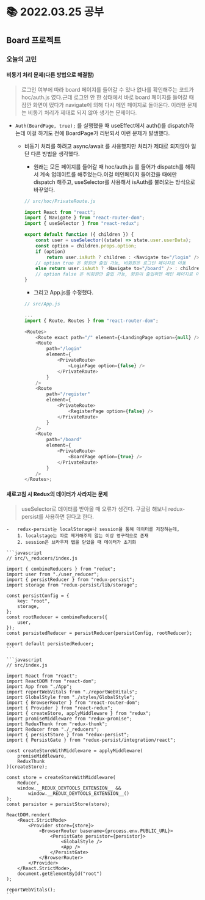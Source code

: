 # 📚 2022.03.25 공부

## Board 프로젝트

### 오늘의 고민

#### 비동기 처리 문제(다른 방법으로 해결함)

> 로그인 여부에 따라 board 페이지를 들어갈 수 있나 없나를 확인해주는 코드가 hoc/auth.js 였다.근데 로그인 안 한 상태에서 바로 board 페이지를 들어갈 때 잠깐 화면이 떴다가 navigate에 의해 다시 메인 페이지로 돌아온다. 이러한 문제는 비동기 처리가 제대로 되지 않아 생기는 문제이다.

-   `Auth(BoardPage, true);` 를 실행했을 때 useEffect에서 auth()를 dispatch하는데 이걸 하기도 전에 BoardPage가 리턴되서 이런 문제가 발생했다.

    -   비동기 처리를 하려고 async/await 를 사용했지만 처리가 제대로 되지않아 일단 다른 방법을 생각했다.

        -   원래는 모든 페이지를 들어갈 때 hoc/auth.js 를 들어가 dispatch를 해줘서 계속 업데이트를 해주었는다.이걸 메인페이지 들어갔을 때에만 dispatch 해주고, useSelector를 사용해서 isAuth를 불러오는 방식으로 바꾸었다.

        ```javascript
        // src/hoc/PrivateRoute.js

        import React from "react";
        import { Navigate } from "react-router-dom";
        import { useSelector } from "react-redux";

        export default function ({ children }) {
            const user = useSelector((state) => state.user.userData);
            const option = children.props.option;
            if (option)
                return user.isAuth ? children : <Navigate to="/login" />;
            // option true 은 회원만 출입 가능, 비회원은 로그인 페이지로 이동
            else return user.isAuth ? <Navigate to="/board" /> : children;
            // option false 은 비회원만 출입 가능, 회원이 출입하면 메인 페이지로 이동
        }
        ```

        -   그리고 App.js를 수정했다.

        ```javascript
        // src/App.js

        ...
        import { Route, Routes } from "react-router-dom";

        <Routes>
            <Route exact path="/" element={<LandingPage option={null} />} />
            <Route
                path="/login"
                element={
                    <PrivateRoute>
                        <LoginPage option={false} />
                    </PrivateRoute>
                }
            />
            <Route
                path="/register"
                element={
                    <PrivateRoute>
                        <RegisterPage option={false} />
                    </PrivateRoute>
                }
            />
            <Route
                path="/board"
                element={
                    <PrivateRoute>
                        <BoardPage option={true} />
                    </PrivateRoute>
                }
            />
        </Routes>;
        ```

#### 새로고침 시 Redux의 데이터가 사라지는 문제

> useSelector로 데이터를 받아올 때 오류가 생긴다. 구글링 해보니 redux-persist를 사용하면 된다고 한다.

    -   redux-persist는 localStorage나 session을 통해 데이터를 저장하는데,
        1. localstage는 따로 제거해주지 않는 이상 영구적으로 존재
        2. session은 브라우저 탭을 닫았을 때 데이터가 초기화

    ```javascript
    // src/\_reducers/index.js

    import { combineReducers } from "redux";
    import user from "./user_reducer";
    import { persistReducer } from "redux-persist";
    import storage from "redux-persist/lib/storage";

    const persistConfig = {
        key: "root",
        storage,
    };
    const rootReducer = combineReducers({
        user,
    });
    const persistedReducer = persistReducer(persistConfig, rootReducer);

    export default persistedReducer;
    ```

    ```javascript
    // src/index.js

    import React from "react";
    import ReactDOM from "react-dom";
    import App from "./App";
    import reportWebVitals from "./reportWebVitals";
    import GlobalStyle from "./styles/GlobalStyle";
    import { BrowserRouter } from "react-router-dom";
    import { Provider } from "react-redux";
    import { createStore, applyMiddleware } from "redux";
    import promiseMiddleware from "redux-promise";
    import ReduxThunk from "redux-thunk";
    import Reducer from "./_reducers";
    import { persistStore } from "redux-persist";
    import { PersistGate } from "redux-persist/integration/react";

    const createStoreWithMiddleware = applyMiddleware(
        promiseMiddleware,
        ReduxThunk
    )(createStore);

    const store = createStoreWithMiddleware(
        Reducer,
        window.__REDUX_DEVTOOLS_EXTENSION__ &&
            window.__REDUX_DEVTOOLS_EXTENSION__()
    );
    const persistor = persistStore(store);

    ReactDOM.render(
        <React.StrictMode>
            <Provider store={store}>
                <BrowserRouter basename={process.env.PUBLIC_URL}>
                    <PersistGate persistor={persistor}>
                        <GlobalStyle />
                        <App />
                    </PersistGate>
                </BrowserRouter>
            </Provider>
        </React.StrictMode>,
        document.getElementById("root")
    );

    reportWebVitals();
    ```
